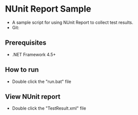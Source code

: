 # NUnit Report Sample

- A sample script for using NUnit Report to collect test results.
- Git: <link>

## Prerequisites

- .NET Framework 4.5+

## How to run

- Double click the "run.bat" file

## View NUnit report

- Double click the "TestResult.xml" file

